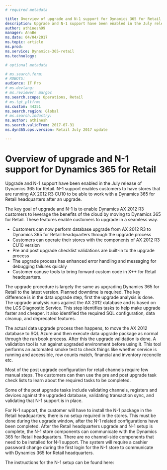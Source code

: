 ```yaml
---
# required metadata

title: Overview of upgrade and N-1 support for Dynamics 365 for Retail 
description: Upgrade and N-1 support have been enabled in the July release of Dynamics 365 for Retail. N-1 support enables customers to have stores that are running AX 2012 R3 CU10 to be able to work with a Dynamics 365 for Retail headquarters after an upgrade. 
author: athinesh99
manager: AnnBe
ms.date: 04/04/2017
ms.topic: article
ms.prod: 
ms.service: Dynamics-365-retail
ms.technology: 

# optional metadata

# ms.search.form: 
# ROBOTS: 
audience: IT Pro
# ms.devlang: 
# ms.reviewer: margoc
ms.search.scope: Operations, Retail
# ms.tgt_pltfrm: 
ms.custom: 44351
ms.search.region: Global
# ms.search.industry: 
ms.author: athinesh
ms.search.validFrom: 2017-07-31
ms.dyn365.ops.version: Retail July 2017 update

---
```


# Overview of upgrade and N-1 support for Dynamics 365 for Retail

Upgrade and N-1 support have been enabled in the July release of Dynamics 365 for Retail. N-1 support enables customers to have stores that are running AX 2012 R3 CU10 to be able to work with a Dynamics 365 for Retail headquarters after an upgrade. 

The key goal of upgrade and N-1 is to enable Dynamics AX 2012 R3 customers to leverage the benefits of the cloud by moving to Dynamics 365 for Retail. These features enable customers to upgrade in a seamless way. 
- Customers can now perform database upgrade from AX 2012 R3 to Dynamics 365 for Retail headquarters through the upgrade process 
- Customers can operate their stores with the components of AX 2012 R3 CU10 version 
- Pre and post upgrade checklist validations are built-in to the upgrade process
- The upgrade process has enhanced error handling and messaging for debugging failures quickly
- Customer canuse tools to bring forward custom code in X++ for Retail headquarters.

The upgrade procedure is largely the same as upgrading Dynamics 365 for Retail to the latest version. Planned downtime is required. The key difference is in the data upgrade step, first the upgrade analysis is done. The upgrade analysis runs against the AX 2012 database and is based on the LCS Diagnostic Service. This step identifies tasks to help make upgrade faster and cheaper. It also identified the required SQL configuration, data cleanup, and deprecated features.
  
The actual data upgrade process then happens, to move the AX 2012 database to SQL Azure and then execute data upgrade package as normal through the run book process. After this the upgrade validation is done. A validation tool is run against upgraded environment before using it. This tool performs an automated smoke test to check things like whether service is running and accessible, row counts match, financial and inventory reconcile etc.
 
Most of the post upgrade configuration for retail channels require few manual steps. The customers can then use the pre and post upgrade task check lists to learn about the required tasks to be completed. 

Some of the post upgrade tasks include validating channels, registers and devices against the upgraded database, validating transaction sync, and validating that N-1 support is in place.
 
For N-1 support, the customer will have to install the N-1 package in the Retail headquarters; there is no setup required in the stores. This must be done during the upgrade window, after the N-1 related configurations have been completed. After the Retail headquarters upgrade and N-1 setup is complete, the N-1 store components can communicate with the Dynamics 365 for Retail headquarters. There are no channel-side components that need to be installed for N-1 support. The system will require a cashier password change during the first login for the N-1 store to communicate with  Dynamics 365 for Retail headquarters.  
 
The instructions for the N-1 setup can be found here: 
